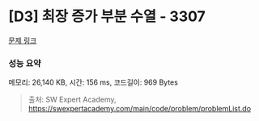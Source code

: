 # [D3] 최장 증가 부분 수열 - 3307 

[문제 링크](https://swexpertacademy.com/main/code/problem/problemDetail.do?contestProbId=AWBOKg-a6l0DFAWr) 

### 성능 요약

메모리: 26,140 KB, 시간: 156 ms, 코드길이: 969 Bytes



> 출처: SW Expert Academy, https://swexpertacademy.com/main/code/problem/problemList.do